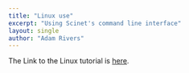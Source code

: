 ```yaml
---
title: "Linux use"
excerpt: "Using Scinet's command line interface"
layout: single
author: "Adam Rivers"
---
```


The Link to the Linux tutorial is [here](/Microbiome-workshop/assets/presentations/linux-scinet.pdf).
